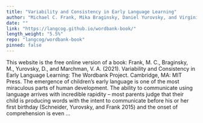 ```yaml
---
title: "Variability and Consistency in Early Language Learning"
author: "Michael C. Frank, Mika Braginsky, Daniel Yurovsky, and Virginia A. Marchman"
date: ""
link: "https://langcog.github.io/wordbank-book/"
length_weight: "5.5%"
repo: "langcog/wordbank-book"
pinned: false
---
```


This website is the free online version of a book: Frank, M. C., Braginsky, M., Yurovsky, D., and Marchman, V. A. (2021). Variability and Consistency in Early Language Learning: The Wordbank Project. Cambridge, MA: MIT Press. The emergence of children’s early language is one of the most miraculous parts of human development. The ability to communicate using language arrives with incredible rapidity – most parents judge that their child is producing words with the intent to communicate before his or her first birthday (Schneider, Yurovsky, and Frank 2015) and the onset of comprehension is even  ...
